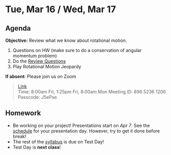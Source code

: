Tue, Mar 16 / Wed, Mar 17
==================  
  
Agenda  
---------  
**Objective:** Review what we know about rotational motion.

1. Questions on HW (make sure to do a conservation of angular momentum problem)
2. Do the [Review Questions](https://avon.schoology.com/course/2624603229/materials/gp/4770986170)
3. Play Rotational Motion Jeopardy

**If absent**: Please join us on Zoom

> [Link](https://us02web.zoom.us/j/89652361206?pwd=L3ZYQzBGNitFK0J6K1M4Nk1iM1dYQT09)  
> Time: 8:00am Fri, 1:25pm Fri, 8:00am Mon
> Meeting ID: 896 5236 1206  
> Passcode: J5ePse 

Homework   
-------------  
- Be working on your project! Presentations start on *Apr 7*.  See the [schedule][sched] for your presentation day.	However, try to get it done before break!
- The rest of the [syllabus] is due on Test Day!
- Test Day is **next class**!

[sched]: https://avoncsc-my.sharepoint.com/:x:/g/personal/zjrohrbach_avon-schools_org/EVMXHFfIjQJDml8sDSyMeYsBLcV4ZCg-pDrGaicpsu_iBQ?e=RfXTgy
[syllabus]: https://avon.schoology.com/course/2624603229/materials?f=369843178
<!--stackedit_data:
eyJoaXN0b3J5IjpbMTExMzIyMDY5MSwtMTI0MjUyNjYxMywtNT
U0MjgxMzk0LDE5NTkzNjMzNjEsMjgzMzQ0OTg2LC0xNjYzNjkw
MDUyLDE3NzAwNDU0MzIsNjk2OTAzOTA5LDE1NTgyMTYyNTAsLT
E3OTAxNjI0MzUsNDkxNjEzOTAyLDM4MDEyNDg4OSwtMzQwNzA2
Mjc3LC0xNjE2MDQ1Mjc1LDg3ODMzODYwNiwtMTQ3ODcxNDA1OS
wxNjY2NTkxMTk1LDY1MjgxNTMzMiwzNTczMTU0NjksMTU2ODA0
NjA4MV19
-->